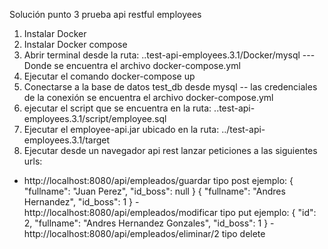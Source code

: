 Solución punto 3 prueba api restful employees

1. Instalar Docker
2. Instalar Docker compose
3. Abrir terminal desde la ruta: ..test-api-employees.3.1/Docker/mysql ---Donde se encuentra el archivo docker-compose.yml
4. Ejecutar el comando docker-compose up
5. Conectarse a la base de datos test_db desde mysql -- las credenciales de la conexión se encuentra el archivo docker-compose.yml
6. ejecutar el script que se encuentra en la ruta: ..test-api-employees.3.1/script/employee.sql
7. Ejecutar el employee-api.jar ubicado en la ruta: ../test-api-employees.3.1/target
8. Ejecutar desde un navegador api rest lanzar peticiones a las siguientes urls:
 - http://localhost:8080/api/empleados/guardar
  tipo post ejemplo:
  {
        "fullname": "Juan Perez",
        "id_boss": null
  }
  {
    "fullname": "Andres Hernandez",
    "id_boss": 1
  }
 -http://localhost:8080/api/empleados/modificar
  tipo put ejemplo:
  {
    "id": 2,
    "fullname": "Andres Hernandez Gonzales",
    "id_boss": 1
  }
 -http://localhost:8080/api/empleados/eliminar/2
  tipo delete